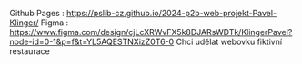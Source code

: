 Github Pages : https://pslib-cz.github.io/2024-p2b-web-projekt-Pavel-Klinger/ Figma : https://www.figma.com/design/cjLcXRWvFX5k8DJARsWDTk/KlingerPavel?node-id=0-1&p=f&t=YL5AQESTNXizZ0T6-0 Chci udělat webovku fiktivní restaurace